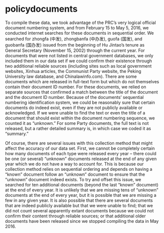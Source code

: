 # policydocuments
To compile these data, we took advantage of the PRC’s very logical official document numbering system, and from February 15 to May 5, 2016, we conducted internet searches for these documents in sequential order. We searched for zhongfa (中发), zhongbanfa (中办发), guofa (国发), and guobanfa (国办发) issued from the beginning of Hu Jintao’s tenure as General Secretary (November 15, 2002) through the current year. For documents that were not listed in central government databases, we only included them in our data set if we could confirm their existence through two additional reliable sources (including sites such as local government websites, Xinhua articles, the Communist Party website, the Peking University law database, and Chinalawinfo.com). There are some documents which are released in full-text form but which do not themselves contain their document ID number. For these documents, we relied on separate sources that confirmed a match between the title of the document and the document ID number. Because of the documents’ sequential numbering identification system, we could be reasonably sure that certain documents do indeed exist, even if they are not publicly available or acknowledged. If we were unable to find the text or even the title of a document that should exist within the document numbering sequence, we counted it as “unknown.” For some Party documents, the full text is not released, but a rather detailed summary is, in which case we coded it as “summary.”

Of course, there are several issues with this collection method that might affect the accuracy of our data set. First, we cannot be completely certain how many documents of each type were released every year – there could be one (or several) “unknown” documents released at the end of any given year which we do not have a way to account for. This is because our collection method relies on sequential ordering and depends on having a “known” document follow an “unknown” document to ensure that the “unknown” document indeed exists. To try and offset this issue, we searched for ten additional documents (beyond the last “known” document) at the end of every year. It is unlikely that we are missing tens of “unknown” documents at the end of every year, but it is possible that we are missing a few in any given year. It is also possible that there are several documents that are indeed publicly available but that we were unable to find; that we did not count several apparently extant documents because we could not confirm their content through reliable sources; or that additional older documents have been released since we stopped compiling the data in May 2016.
